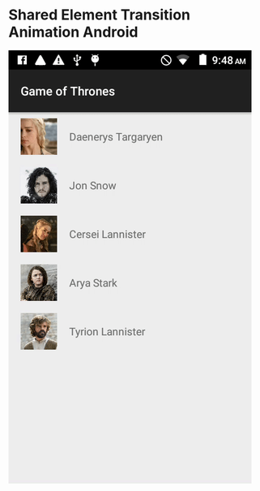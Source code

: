 # Shared Element Transition Animation Android

![alt tag](https://github.com/ameyjain/Shared-Element-Transition-Animation-Android/blob/master/ezgif.com-video-to-gif.gif)
